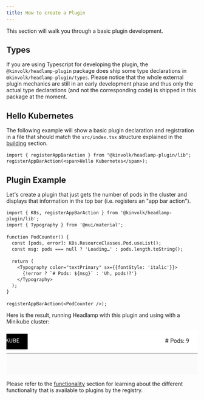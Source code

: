 ```yaml
---
title: How to create a Plugin
---
```


This section will walk you through a basic plugin development.

## Types

If you are using Typescript for developing the plugin, the
`@kinvolk/headlamp-plugin` package does ship some type declarations in
`@kinvolk/headlamp-plugin/types`. Please notice that the whole external
plugin mechanics are still in an early development phase and thus only the
actual type declarations (and not the corresponding code) is shipped in this
package at the moment.

## Hello Kubernetes

The following example will show a basic plugin declaration and registration
in a file that should match the `src/index.tsx` structure explained in the
[building](./building) section.

```tsx title="/src/index.tsx"
import { registerAppBarAction } from "@kinvolk/headlamp-plugin/lib";
registerAppBarAction(<span>Hello Kubernetes</span>);
```

## Plugin Example

Let's create a plugin that just gets the number of pods in the cluster and
displays that information in the top bar (i.e. registers an "app bar action").

```tsx title="/src/index.tsx"
import { K8s, registerAppBarAction } from '@kinvolk/headlamp-plugin/lib';
import { Typography } from '@mui/material';

function PodCounter() {
  const [pods, error]: K8s.ResourceClasses.Pod.useList();
  const msg: pods === null ? 'Loading…' : pods.length.toString();

  return (
    <Typography color="textPrimary" sx={{fontStyle: 'italic'}}>
      {!error ? `# Pods: ${msg}` : 'Uh, pods!?'}
    </Typography>
  );
}

registerAppBarAction(<PodCounter />);
```

Here is the result, running Headlamp with this plugin and using with a Minikube cluster:

![screenshot showing a label on the top bar with the number of pods available](./images/podcounter_screenshot.png)

Please refer to the [functionality](./functionality.md) section for learning about
the different functionality that is available to plugins by the registry.

